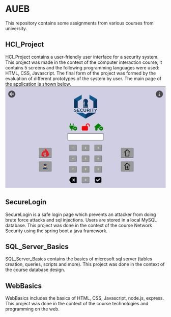# AUEB
Τhis repository contains some assignments from various courses from university.

## HCI_Project
HCI_Project contains a user-friendly user interface for a security system. This project was made in the context of the computer interaction course, it contains 5 screens and the following programming languages were used: HTML, CSS, Javascript. The final form of the project was formed by the evaluation of different prototypes of the system by user. The main page of the application is shown below.  
![HCI_Project main page](README_assets/alarm.png)
## SecureLogin
SecureLogin is a safe login page which prevents an attacker from doing brute force attacks and sql injections. Users are stored in a local MySQL database. This project was done in the context of the course Νetwork Security using the spring boot a java framework.
## SQL_Server_Basics
SQL_Server_Basics contains the basics of microsoft sql server (tables creation, queries, scripts and more). Τhis project was done in the context of the course database design.
## WebBasics
WebBasics includes the basics of HTML, CSS, Javascript, node.js, express. Τhis project was done in the context of the course technologies and programming on the web.